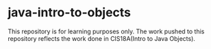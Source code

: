 # java-intro-to-objects
This repository is for learning purposes only. The work pushed to this repository reflects the work done in CIS18A(Intro to Java Objects).
